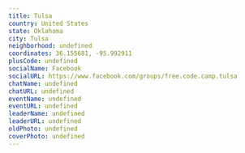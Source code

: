 ```yaml
---
title: Tulsa
country: United States
state: Oklahoma
city: Tulsa
neighborhood: undefined
coordinates: 36.155681, -95.992911
plusCode: undefined
socialName: Facebook
socialURL: https://www.facebook.com/groups/free.code.camp.tulsa
chatName: undefined
chatURL: undefined
eventName: undefined
eventURL: undefined
leaderName: undefined
leaderURL: undefined
oldPhoto: undefined
coverPhoto: undefined
---
```

